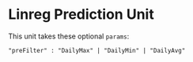 # Linreg Prediction Unit

This unit takes these optional `params`:

    "preFilter" : "DailyMax" | "DailyMin" | "DailyAvg"

